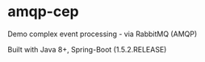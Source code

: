 amqp-cep
=======================
Demo complex event processing - via RabbitMQ (AMQP)

Built with Java 8+, Spring-Boot (1.5.2.RELEASE)